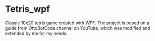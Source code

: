 # Tetris_wpf

Classic 10x20 tetris game created with WPF. The project is based on a guide from OttoBotCode channel on YouTube, which was modified and extended by me for my needs.
